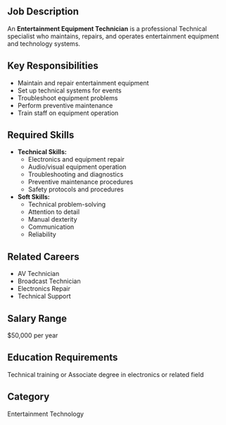 ## Job Description
An **Entertainment Equipment Technician** is a professional Technical specialist who maintains, repairs, and operates entertainment equipment and technology systems.

## Key Responsibilities
- Maintain and repair entertainment equipment
- Set up technical systems for events
- Troubleshoot equipment problems
- Perform preventive maintenance
- Train staff on equipment operation

## Required Skills
- **Technical Skills:**
  - Electronics and equipment repair
  - Audio/visual equipment operation
  - Troubleshooting and diagnostics
  - Preventive maintenance procedures
  - Safety protocols and procedures
- **Soft Skills:**
  - Technical problem-solving
  - Attention to detail
  - Manual dexterity
  - Communication
  - Reliability

## Related Careers
- AV Technician
- Broadcast Technician
- Electronics Repair
- Technical Support

## Salary Range
$50,000 per year

## Education Requirements
Technical training or Associate degree in electronics or related field

## Category
Entertainment Technology
